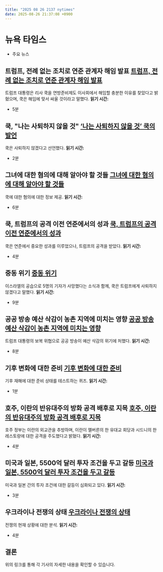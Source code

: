 ```yaml
---
title: "2025 08 26 2137 nytimes"
date: 2025-08-26 21:37:08 +0900
---
```


# 뉴욕 타임스
- 주요 뉴스

## 트럼프, 전례 없는 조치로 연준 관계자 해임 발표 [트럼프, 전례 없는 조치로 연준 관계자 해임 발표](https://www.nytimes.com/2025/08/25/us/politics/lisa-cook-fired-trump-fed.html)
트럼프 대통령은 리사 쿡을 연방준비제도 이사회에서 해임할 충분한 이유를 찾았다고 밝혔으며, 쿡은 해임에 맞서 싸울 것이라고 말했다. **읽기 시간:**
* 5분
## 쿡, "나는 사퇴하지 않을 것" [‘나는 사퇴하지 않을 것’ 쿡의 발언](https://www.nytimes.com/2025/08/26/us/politics/lisa-cook-fed-governor.html)
쿡은 사퇴하지 않겠다고 선언했다. **읽기 시간:**
* 2분
## 그녀에 대한 혐의에 대해 알아야 할 것들 [그녀에 대한 혐의에 대해 알아야 할 것들](https://www.nytimes.com/2025/08/22/us/politics/trump-lisa-cook-fed-mortgage-fraud.html)
쿡에 대한 혐의에 대한 정보 제공. **읽기 시간:**
* 6분
## 쿡, 트럼프의 공격 이전 연준에서의 성과 [쿡, 트럼프의 공격 이전 연준에서의 성과](https://www.nytimes.com/2025/08/23/business/lisa-cook-fed-trump.html)
쿡은 연준에서 중요한 성과를 이루었으나, 트럼프의 공격을 받았다. **읽기 시간:**
* 4분
## 중동 위기 [중동 위기](https://www.nytimes.com/news-event/israel-hamas-gaza)
이스라엘의 공습으로 5명의 기자가 사망했다는 소식과 함께, 쿡은 트럼프에게 사퇴하지 않겠다고 말했다. **읽기 시간:**
* 9분
## 공공 방송 예산 삭감이 농촌 지역에 미치는 영향 [공공 방송 예산 삭감이 농촌 지역에 미치는 영향](https://www.nytimes.com/2025/08/26/us/politics/public-broadcast-cuts.html)
트럼프 대통령의 보복 위협으로 공공 방송이 예산 삭감의 위기에 처했다. **읽기 시간:**
* 8분
## 기후 변화에 대한 준비 [기후 변화에 대한 준비](https://www.nytimes.com/2025/08/25/well/climate-change-survival-quiz.html)
기후 재해에 대한 준비 상태를 테스트하는 퀴즈. **읽기 시간:**
* 1분
## 호주, 이란의 반유대주의 방화 공격 배후로 지목 [호주, 이란의 반유대주의 방화 공격 배후로 지목](https://www.nytimes.com/2025/08/26/world/australia/australia-iran-antisemitic-attacks.html)
호주 정부는 이란의 외교관을 추방하며, 이란이 멜버른의 한 유대교 회당과 시드니의 한 레스토랑에 대한 공격을 주도했다고 밝혔다. **읽기 시간:**
* 4분
## 미국과 일본, 5500억 달러 투자 조건을 두고 갈등 [미국과 일본, 5500억 달러 투자 조건을 두고 갈등](https://www.nytimes.com/2025/08/26/business/us-japan-tariff-investment-deal.html)
미국과 일본 간의 투자 조건에 대한 갈등이 심화되고 있다. **읽기 시간:**
* 3분
## 우크라이나 전쟁의 상태 [우크라이나 전쟁의 상태](https://www.nytimes.com/2025/08/20/world/europe/ukraine-russia-battlefield.html)
전쟁의 현재 상황에 대한 분석. **읽기 시간:**
* 4분
## 결론
위의 링크를 통해 각 기사의 자세한 내용을 확인할 수 있습니다.